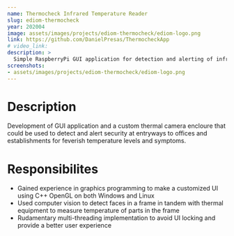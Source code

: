 ```yaml
---
name: Thermocheck Infrared Temperature Reader
slug: ediom-thermocheck
year: 202004
image: assets/images/projects/ediom-thermocheck/ediom-logo.png
link: https://github.com/DanielPresas/ThermocheckApp
# video_link:
description: >
  Simple RaspberryPi GUI application for detection and alerting of infrared temperature readings.
screenshots:
- assets/images/projects/ediom-thermocheck/ediom-logo.png
---
```


# Description

Development of GUI application and a custom thermal camera encloure that could be used to detect and alert security at entryways to offices and establishments for feverish temperature levels and symptoms.

# Responsibilites

- Gained experience in graphics programming to make a customized UI using C++ OpenGL on both Windows and Linux
- Used computer vision to detect faces in a frame in tandem with thermal equipment to measure temperature of parts in the frame
- Rudamentary multi-threading implementation to avoid UI locking and provide a better user experience